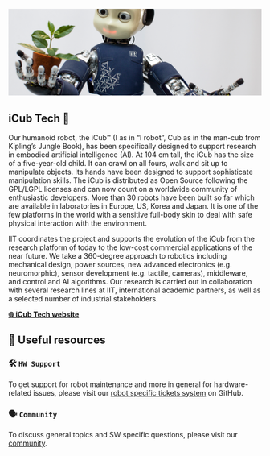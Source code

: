 ![icub](https://github.com/icub-tech-iit/.github/blob/master/profile/assets/icub.png)

## iCub Tech 🤖

Our humanoid robot, the iCub™ (I as in “I robot”, Cub as in the man-cub from Kipling’s Jungle Book), has been specifically designed
to support research in embodied artificial intelligence (AI). At 104 cm tall, the iCub has the size of a five-year-old child.
It can crawl on all fours, walk and sit up to manipulate objects. Its hands have been designed to support sophisticate manipulation skills.
The iCub is distributed as Open Source following the GPL/LGPL licenses and can now count on a worldwide community of enthusiastic developers.
More than 30 robots have been built so far which are available in laboratories in Europe, US, Korea and Japan. It is one of the few platforms
in the world with a sensitive full-body skin to deal with safe physical interaction with the environment.

IIT coordinates the project and supports the evolution of the iCub from the research platform of today to the low-cost commercial applications
of the near future. We take a 360-degree approach to robotics including mechanical design, power sources, new advanced electronics
(e.g. neuromorphic), sensor development (e.g. tactile, cameras), middleware, and control and AI algorithms. Our research is carried out in
collaboration with several research lines at IIT, international academic partners, as well as a selected number of industrial stakeholders.

[**🌐 iCub Tech website**](https://www.iit.it/web/icub-tech)

## 🔗 Useful resources

### 🛠 `HW Support`
To get support for robot maintenance and more in general for hardware-related issues, please visit our [robot specific tickets system](https://github.com/robotology/icub-tech-support) on GitHub.

### 🗣️ `Community`
To discuss general topics and SW specific questions, please visit our [community](https://github.com/robotology/community).
